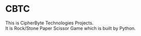 # CBTC
This is CipherByte Technologies Projects.
<br>
It is Rock/Stone Paper Scissor Game which is built by Python.
